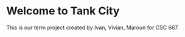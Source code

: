 Welcome to Tank City
===================




This is our term project created by Ivan, Vivian, Maroun for CSC 667.
